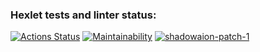 ### Hexlet tests and linter status:
[![Actions Status](https://github.com/shadowaion/php-project-lvl1/workflows/hexlet-check/badge.svg)](https://github.com/shadowaion/php-project-lvl1/actions)
[![Maintainability](https://api.codeclimate.com/v1/badges/a99a88d28ad37a79dbf6/maintainability)](https://codeclimate.com/github/codeclimate/codeclimate/maintainability)
[![shadowaion-patch-1](https://github.com/shadowaion/php-project-lvl1/workflows/Super-Linter/badge.svg)](https://github.com/shadowaion/php-project-lvl1/actions)
